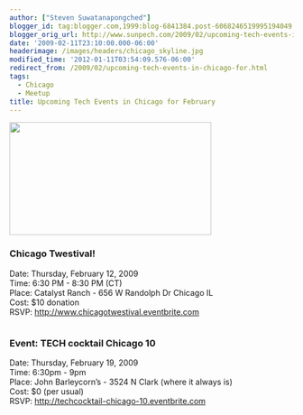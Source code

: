 ```yaml
---
author: ["Steven Suwatanapongched"]
blogger_id: tag:blogger.com,1999:blog-6841384.post-6068246519995194049
blogger_orig_url: http://www.sunpech.com/2009/02/upcoming-tech-events-in-chicago-for.html
date: '2009-02-11T23:10:00.000-06:00'
headerimage: /images/headers/chicago_skyline.jpg
modified_time: '2012-01-11T03:54:09.576-06:00'
redirect_from: /2009/02/upcoming-tech-events-in-chicago-for.html
tags:
  - Chicago
  - Meetup
title: Upcoming Tech Events in Chicago for February
---
```



<img    border="0" src="http://images.eventbrite.com/logos/274022609.png" alt="" style="height: 200px; width: 358px;" />

### Chicago Twestival!

Date: Thursday, February 12, 2009<br />
Time: 6:30 PM - 8:30 PM (CT)<br />
Place: Catalyst Ranch - 656 W Randolph Dr Chicago IL<br />
Cost: $10 donation<br />
RSVP: <a href="http://www.chicagotwestival.eventbrite.com/">http://www.chicagotwestival.eventbrite.com</a>

<img    border="0" src="http://farm4.static.flickr.com/3483/3215808421_a7f488d93c_o.jpg" alt="" />

### Event: TECH cocktail Chicago 10
Date: Thursday, February 19, 2009<br />
Time: 6:30pm - 9pm<br />
Place: John Barleycorn’s - 3524 N Clark (where it always is)<br />
Cost: $0 (per usual)<br />
RSVP: <a href="http://techcocktail-chicago-10.eventbrite.com/">http://techcocktail-chicago-10.eventbrite.com</a>